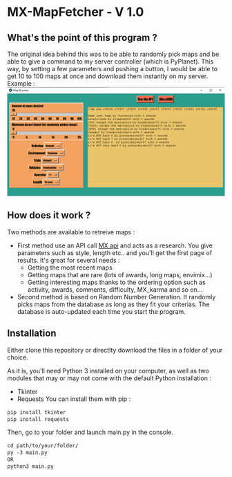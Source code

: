 # MX-MapFetcher - V 1.0
## What's the point of this program ?
The original idea behind this was to be able to randomly pick maps and be able to give a command to my server controller (which is PyPlanet).
This way, by setting a few parameters and pushing a button, I would be able to get 10 to 100 maps at once and download them instantly on my server.
Example :
![Example](https://github.com/LukaP-BB/MX-MapFetcher/blob/master/Capture.PNG)
## How does it work ?
Two methods are available to retreive maps :
* First method use an API call [MX api](https://api.mania-exchange.com/) and acts as a research. You give parameters such as style, length etc.. and you'll get the first page of results. It's great for several needs :
    * Getting the most recent maps
    * Getting maps that are rare (lots of awards, long maps, envimix...)
    * Getting interesting maps thanks to the ordering option such as activity, awards, comments, difficulty, MX_karma and so on...
* Second method is based on Random Number Generation. It randomly picks maps from the database as long as they fit your criterias. The database is auto-updated each time you start the program.
## Installation
Either clone this repository or directlty download the files in a folder of your choice.

As it is, you'll need Python 3 installed on your computer, as well as two modules that may or may not come with the default Python installation :
* Tkinter
* Requests
You can install them with pip :
```
pip install tkinter
pip install requests
```
Then, go to your folder and launch main.py in the console.
```
cd path/to/your/folder/
py -3 main.py
OR
python3 main.py
```
